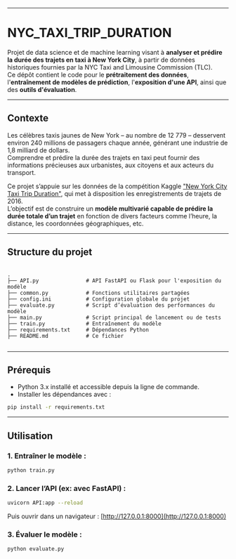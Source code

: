 

---

# NYC_TAXI_TRIP_DURATION

Projet de data science et de machine learning visant à **analyser et prédire la durée des trajets en taxi à New York City**, à partir de données historiques fournies par la NYC Taxi and Limousine Commission (TLC).  
Ce dépôt contient le code pour le **prétraitement des données**, l'**entraînement de modèles de prédiction**, l'**exposition d'une API**, ainsi que des **outils d'évaluation**.

---

## Contexte

Les célèbres taxis jaunes de New York – au nombre de 12 779 – desservent environ 240 millions de passagers chaque année, générant une industrie de 1,8 milliard de dollars.  
Comprendre et prédire la durée des trajets en taxi peut fournir des informations précieuses aux urbanistes, aux citoyens et aux acteurs du transport.

Ce projet s’appuie sur les données de la compétition Kaggle ["New York City Taxi Trip Duration"](https://www.kaggle.com/competitions/nyc-taxi-trip-duration), qui met à disposition les enregistrements de trajets de 2016.  
L’objectif est de construire un **modèle multivarié capable de prédire la durée totale d’un trajet** en fonction de divers facteurs comme l’heure, la distance, les coordonnées géographiques, etc.

---

## Structure du projet

```

.
├── API.py               # API FastAPI ou Flask pour l'exposition du modèle
├── common.py            # Fonctions utilitaires partagées
├── config.ini           # Configuration globale du projet
├── evaluate.py          # Script d’évaluation des performances du modèle
├── main.py              # Script principal de lancement ou de tests
├── train.py             # Entraînement du modèle
├── requirements.txt     # Dépendances Python
├── README.md            # Ce fichier


````

---

## Prérequis

- Python 3.x installé et accessible depuis la ligne de commande.
- Installer les dépendances avec :

```bash
pip install -r requirements.txt
````

---

## Utilisation

### 1. Entraîner le modèle :

```bash
python train.py
```

### 2. Lancer l’API (ex: avec FastAPI) :

```bash
uvicorn API:app --reload
```

Puis ouvrir dans un navigateur :
[http://127.0.0.1:8000](http://127.0.0.1:8000)

### 3. Évaluer le modèle :

```bash
python evaluate.py
```


